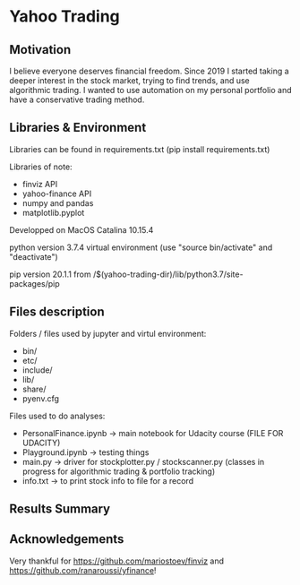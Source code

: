 # Yahoo Trading

## Motivation

I believe everyone deserves financial freedom. Since 2019 I started taking a deeper interest in the stock market, trying to find trends, and use algorithmic trading. I wanted to use automation on my personal portfolio and have a conservative trading method. 

## Libraries & Environment

Libraries can be found in requirements.txt (pip install requirements.txt)

Libraries of note:
- finviz API
- yahoo-finance API
- numpy and pandas
- matplotlib.pyplot

Developped on MacOS Catalina 10.15.4

python version 3.7.4 virtual environment (use "source bin/activate" and "deactivate")

pip version 20.1.1 from /$(yahoo-trading-dir)/lib/python3.7/site-packages/pip

## Files description

Folders / files used by jupyter and virtul environment:

- bin/
- etc/
- include/
- lib/
- share/
- pyenv.cfg

Files used to do analyses:

- PersonalFinance.ipynb -> main notebook for Udacity course (FILE FOR UDACITY)
- Playground.ipynb -> testing things
- main.py -> driver for stockplotter.py / stockscanner.py (classes in progress for algorithmic trading & portfolio tracking)
- info.txt -> to print stock info to file for a record

## Results Summary



## Acknowledgements

Very thankful for https://github.com/mariostoev/finviz and https://github.com/ranaroussi/yfinance!
